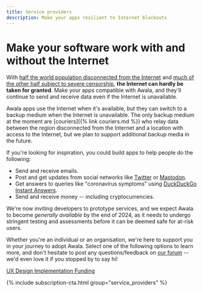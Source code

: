 ```yaml
---
title: Service providers
description: Make your apps resilient to Internet blackouts
---
```


# Make your software work with and without the Internet

With [half the world population disconnected from the Internet](https://www.itu.int/en/ITU-D/Statistics/Pages/stat/default.aspx) and [much of the other half subject to severe censorship](https://www.accessnow.org/keepiton/), **the Internet can hardly be taken for granted**. Make your apps compatible with Awala, and they'll continue to send and receive data even if the Internet is unavailable.

Awala apps use the Internet when it's available, but they can switch to a backup medium when the Internet is unavailable. The only backup medium at the moment are [couriers]({% link couriers.md %}) who relay data between the region disconnected from the Internet and a location with access to the Internet, but we plan to support additional backup media in the future.

If you're looking for inspiration, you could build apps to help people do the following:

- Send and receive emails.
- Post and get updates from social networks like [Twitter](https://twitter.com/AwalaNetwork/status/1089211336171679745) or [Mastodon](https://github.com/tootsuite/mastodon/issues/10267).
- Get answers to queries like "coronavirus symptoms" using [DuckDuckGo Instant Answers](https://help.duckduckgo.com/duckduckgo-help-pages/features/instant-answers-and-other-features/).
- Send and receive money -- including cryptocurrencies.

We're now inviting developers to prototype services, and we expect Awala to become _generally available_ by the end of 2024, as it needs to undergo stringent testing and assessments before it can be deemed safe for at-risk users.

Whether you're an individual or an organisation, we're here to support you in your journey to adopt Awala. Select one of the following options to learn more, and don't hesitate to post any questions/feedback on [our forum](https://community.awala.network/) -- we'd even love it if you stopped by to say hi!

<div class="buttons is-centered">
  <a class="button is-link" href="{% link service-providers/ux.md %}">
    <i class="fas fa-object-group"></i>
    UX Design
  </a>
  <a class="button is-link" href="{% link service-providers/implementation/index.md %}">
    <i class="fas fa-code"></i>
    Implementation
  </a>
  <a class="button is-link" href="{% link service-providers/funding.md %}">
    <i class="fas fa-dollar-sign"></i>
    Funding
  </a>
</div>

{% include subscription-cta.html group="service_providers" %}
